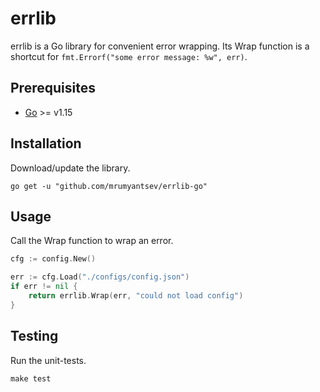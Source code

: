 # errlib

errlib is a Go library for convenient error wrapping. Its Wrap function is a shortcut for ```fmt.Errorf("some error message: %w", err)```.

## Prerequisites

- [Go](https://go.dev/dl) >= v1.15

## Installation

Download/update the library.

```
go get -u "github.com/mrumyantsev/errlib-go"
```

## Usage

Call the Wrap function to wrap an error.

``` Go
cfg := config.New()

err := cfg.Load("./configs/config.json")
if err != nil {
    return errlib.Wrap(err, "could not load config")
}
```

## Testing

Run the unit-tests.

```
make test
```
